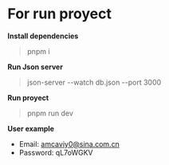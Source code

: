 # For run proyect

**Install dependencies**
> pnpm i

**Run Json server**
> json-server --watch db.json --port 3000

**Run proyect**
> pnpm run dev

**User example**
- Email: amcaviy0@sina.com.cn
- Password: qL7oWGKV

